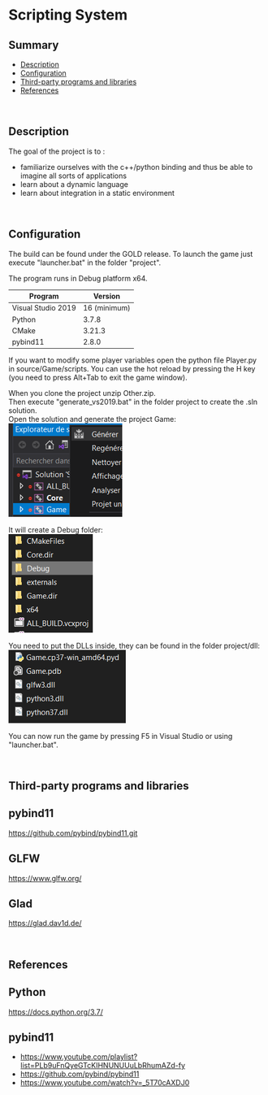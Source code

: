 # **Scripting System**

## **Summary**

- [Description](##Description)
- [Configuration](##Configuration)
- [Third-party programs and libraries](##Third-party%20programs%20and%20libraries)
- [References](##References)

<br>

## **Description**

The goal of the project is to :
- familiarize ourselves with the c++/python binding and thus be able to imagine all sorts of applications
- learn about a dynamic language
- learn about integration in a static environment

<br>

## **Configuration**

The build can be found under the GOLD release.
To launch the game just execute "launcher.bat" in the folder "project".

The program runs in Debug platform x64. 

 Program                | Version      
 -------                | -------
 Visual Studio 2019     | 16 (minimum)  
 Python                 | 3.7.8  
 CMake                  | 3.21.3  
 pybind11               | 2.8.0     

If you want to modify some player variables open the python file Player.py in source/Game/scripts.
You can use the hot reload by pressing the H key (you need to press Alt+Tab to exit the game window).

When you clone the project unzip Other.zip.  
Then execute "generate_vs2019.bat" in the folder project to create the .sln solution.  
Open the solution and generate the project Game:  
![Generate](screen/Generate.png)

It will create a Debug folder:  
![Debug](screen/debug_folder.png)

You need to put the DLLs inside, they can be found in the folder project/dll:  
![dll](screen/dll.png)

You can now run the game by pressing F5 in Visual Studio or using "launcher.bat".

<br>

## **Third-party programs and libraries**

pybind11
---
https://github.com/pybind/pybind11.git

GLFW
---
https://www.glfw.org/

Glad
---
https://glad.dav1d.de/

<br>

## **References**

Python
---
https://docs.python.org/3.7/

pybind11
---
- https://www.youtube.com/playlist?list=PLb9uFnQyeGTcKIHNUNUUuLbRhumAZd-fy
- https://github.com/pybind/pybind11
- https://www.youtube.com/watch?v=_5T70cAXDJ0
